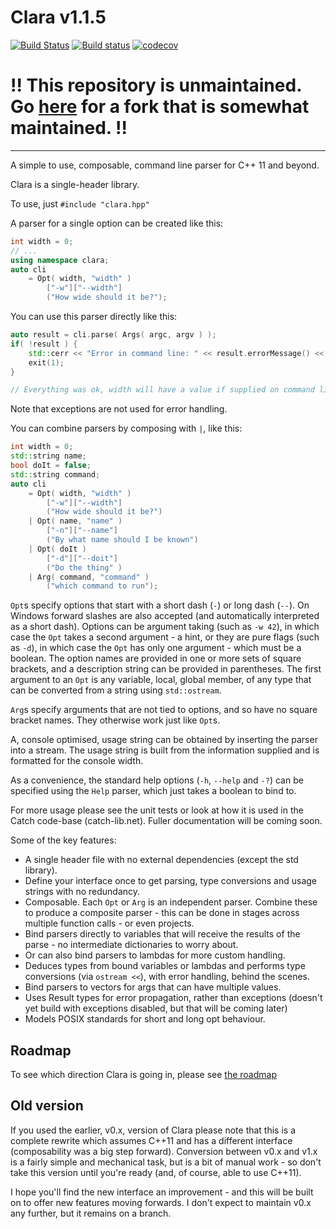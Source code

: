 # Clara v1.1.5
[![Build Status](https://travis-ci.org/catchorg/Clara.svg?branch=master)](https://travis-ci.org/catchorg/Clara)
[![Build status](https://ci.appveyor.com/api/projects/status/github/catchorg/Clara?brach=master&svg=true)](https://ci.appveyor.com/project/catchorg/clara)
[![codecov](https://codecov.io/gh/catchorg/Clara/branch/master/graph/badge.svg)](https://codecov.io/gh/catchorg/Clara)

# !! This repository is unmaintained. Go [here](https://github.com/bfgroup/Lyra) for a fork that is somewhat maintained. !!

-----------------------------


A simple to use, composable, command line parser for C++ 11 and beyond.

Clara is a single-header library.

To use, just `#include "clara.hpp"`

A parser for a single option can be created like this:

```c++
int width = 0;
// ...
using namespace clara;
auto cli
    = Opt( width, "width" )
        ["-w"]["--width"]
        ("How wide should it be?");
```

You can use this parser directly like this:

```c++
auto result = cli.parse( Args( argc, argv ) );
if( !result ) {
    std::cerr << "Error in command line: " << result.errorMessage() << std::endl;
    exit(1);
}

// Everything was ok, width will have a value if supplied on command line
```

Note that exceptions are not used for error handling.

You can combine parsers by composing with `|`, like this:

```c++
int width = 0;
std::string name;
bool doIt = false;
std::string command;
auto cli
    = Opt( width, "width" )
        ["-w"]["--width"]
        ("How wide should it be?")
    | Opt( name, "name" )
        ["-n"]["--name"]
        ("By what name should I be known")
    | Opt( doIt )
        ["-d"]["--doit"]
        ("Do the thing" )
    | Arg( command, "command" )
        ("which command to run");
```

`Opt`s specify options that start with a short dash (`-`) or long dash (`--`).
On Windows forward slashes are also accepted (and automatically interpreted as a short dash).
Options can be argument taking (such as `-w 42`), in which case the `Opt` takes a second argument - a hint,
or they are pure flags (such as `-d`), in which case the `Opt` has only one argument - which must be a boolean.
The option names are provided in one or more sets of square brackets, and a description string can
be provided in parentheses. The first argument to an `Opt` is any variable, local, global member, of any type
that can be converted from a string using `std::ostream`.

`Arg`s specify arguments that are not tied to options, and so have no square bracket names. They otherwise work just like `Opt`s.

A, console optimised, usage string can be obtained by inserting the parser into a stream.
The usage string is built from the information supplied and is formatted for the console width.

As a convenience, the standard help options (`-h`, `--help` and `-?`) can be specified using the `Help` parser,
which just takes a boolean to bind to.

For more usage please see the unit tests or look at how it is used in the Catch code-base (catch-lib.net).
Fuller documentation will be coming soon.

Some of the key features:

- A single header file with no external dependencies (except the std library).
- Define your interface once to get parsing, type conversions and usage strings with no redundancy.
- Composable. Each `Opt` or `Arg` is an independent parser. Combine these to produce a composite parser - this can be done in stages across multiple function calls - or even projects.
- Bind parsers directly to variables that will receive the results of the parse - no intermediate dictionaries to worry about.
- Or can also bind parsers to lambdas for more custom handling.
- Deduces types from bound variables or lambdas and performs type conversions (via `ostream <<`), with error handling, behind the scenes.
- Bind parsers to vectors for args that can have multiple values.
- Uses Result types for error propagation, rather than exceptions (doesn't yet build with exceptions disabled, but that will be coming later)
- Models POSIX standards for short and long opt behaviour.

## Roadmap

To see which direction Clara is going in, please see [the roadmap](Roadmap.md)

## Old version

If you used the earlier, v0.x, version of Clara please note that this is a complete rewrite which assumes C++11 and has
a different interface (composability was a big step forward). Conversion between v0.x and v1.x is a fairly simple and mechanical task, but is a bit of manual
work - so don't take this version until you're ready (and, of course, able to use C++11).

I hope you'll find the new interface an improvement - and this will be built on to offer new features moving forwards.
I don't expect to maintain v0.x any further, but it remains on a branch.
